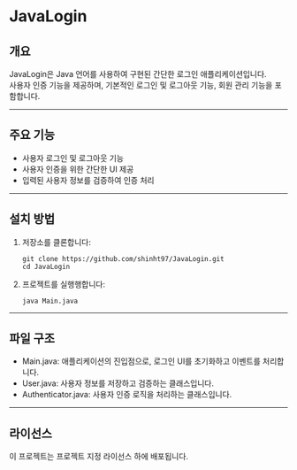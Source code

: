 # JavaLogin

## 개요

JavaLogin은 Java 언어를 사용하여 구현된 간단한 로그인 애플리케이션입니다.  
사용자 인증 기능을 제공하며, 기본적인 로그인 및 로그아웃 기능, 회원 관리 기능을 포함합니다.

---

## 주요 기능  

- 사용자 로그인 및 로그아웃 기능  
- 사용자 인증을 위한 간단한 UI 제공  
- 입력된 사용자 정보를 검증하여 인증 처리  

---

## 설치 방법  

1. 저장소를 클론합니다:  
   ```
   git clone https://github.com/shinht97/JavaLogin.git  
   cd JavaLogin
   ```

2. 프로젝트를 실행행합니다:  
   ```
   java Main.java
    ```

---

## 파일 구조  

- Main.java: 애플리케이션의 진입점으로, 로그인 UI를 초기화하고 이벤트를 처리합니다.  
- User.java: 사용자 정보를 저장하고 검증하는 클래스입니다.  
- Authenticator.java: 사용자 인증 로직을 처리하는 클래스입니다.  

---

## 라이선스

이 프로젝트는 프로젝트 지정 라이선스 하에 배포됩니다.

